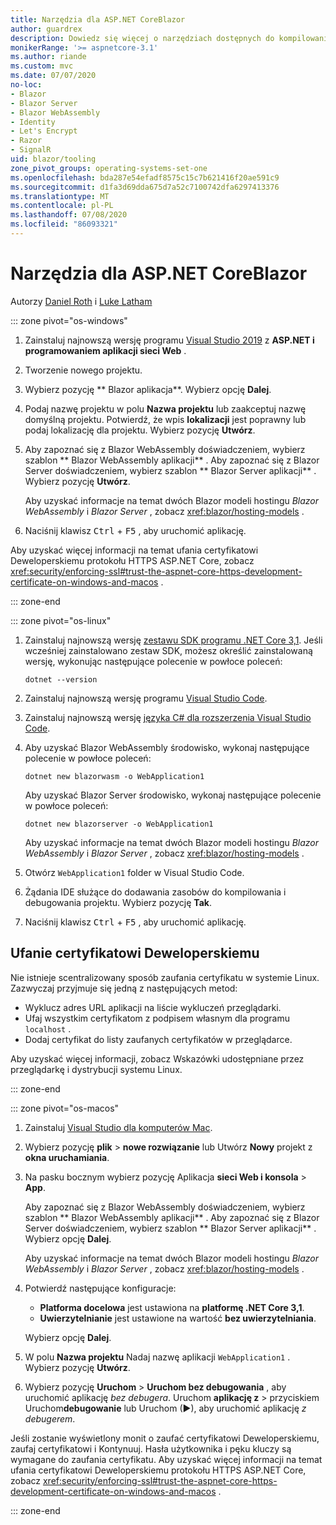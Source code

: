 ```yaml
---
title: Narzędzia dla ASP.NET CoreBlazor
author: guardrex
description: Dowiedz się więcej o narzędziach dostępnych do kompilowania Blazor aplikacji.
monikerRange: '>= aspnetcore-3.1'
ms.author: riande
ms.custom: mvc
ms.date: 07/07/2020
no-loc:
- Blazor
- Blazor Server
- Blazor WebAssembly
- Identity
- Let's Encrypt
- Razor
- SignalR
uid: blazor/tooling
zone_pivot_groups: operating-systems-set-one
ms.openlocfilehash: bda287e54efadf8575c15c7b621416f20ae591c9
ms.sourcegitcommit: d1fa3d69dda675d7a52c7100742dfa6297413376
ms.translationtype: MT
ms.contentlocale: pl-PL
ms.lasthandoff: 07/08/2020
ms.locfileid: "86093321"
---
```

# <a name="tooling-for-aspnet-core-blazor"></a>Narzędzia dla ASP.NET CoreBlazor

Autorzy [Daniel Roth](https://github.com/danroth27) i [Luke Latham](https://github.com/guardrex)

::: zone pivot="os-windows"

1. Zainstaluj najnowszą wersję programu [Visual Studio 2019](https://visualstudio.microsoft.com/downloads/) z **ASP.NET i programowaniem aplikacji sieci Web** .

1. Tworzenie nowego projektu.

1. Wybierz pozycję ** Blazor aplikacja**. Wybierz opcję **Dalej**.

1. Podaj nazwę projektu w polu **Nazwa projektu** lub zaakceptuj nazwę domyślną projektu. Potwierdź, że wpis **lokalizacji** jest poprawny lub podaj lokalizację dla projektu. Wybierz pozycję **Utwórz**.

1. Aby zapoznać się z Blazor WebAssembly doświadczeniem, wybierz szablon ** Blazor WebAssembly aplikacji** . Aby zapoznać się z Blazor Server doświadczeniem, wybierz szablon ** Blazor Server aplikacji** . Wybierz pozycję **Utwórz**.

   Aby uzyskać informacje na temat dwóch Blazor modeli hostingu *Blazor WebAssembly* i *Blazor Server* , zobacz <xref:blazor/hosting-models> .

1. Naciśnij klawisz <kbd>Ctrl</kbd> + <kbd>F5</kbd> , aby uruchomić aplikację.

Aby uzyskać więcej informacji na temat ufania certyfikatowi Deweloperskiemu protokołu HTTPS ASP.NET Core, zobacz <xref:security/enforcing-ssl#trust-the-aspnet-core-https-development-certificate-on-windows-and-macos> .

::: zone-end

::: zone pivot="os-linux"

1. Zainstaluj najnowszą wersję [zestawu SDK programu .NET Core 3,1](https://dotnet.microsoft.com/download/dotnet-core/3.1). Jeśli wcześniej zainstalowano zestaw SDK, możesz określić zainstalowaną wersję, wykonując następujące polecenie w powłoce poleceń:

   ```dotnetcli
   dotnet --version
   ```

1. Zainstaluj najnowszą wersję programu [Visual Studio Code](https://code.visualstudio.com/).

1. Zainstaluj najnowszą wersję [języka C# dla rozszerzenia Visual Studio Code](https://marketplace.visualstudio.com/items?itemName=ms-dotnettools.csharp).

1. Aby uzyskać Blazor WebAssembly środowisko, wykonaj następujące polecenie w powłoce poleceń:

   ```dotnetcli
   dotnet new blazorwasm -o WebApplication1
   ```

   Aby uzyskać Blazor Server środowisko, wykonaj następujące polecenie w powłoce poleceń:

   ```dotnetcli
   dotnet new blazorserver -o WebApplication1
   ```

   Aby uzyskać informacje na temat dwóch Blazor modeli hostingu *Blazor WebAssembly* i *Blazor Server* , zobacz <xref:blazor/hosting-models> .

1. Otwórz `WebApplication1` folder w Visual Studio Code.

1. Żądania IDE służące do dodawania zasobów do kompilowania i debugowania projektu. Wybierz pozycję **Tak**.

1. Naciśnij klawisz <kbd>Ctrl</kbd> + <kbd>F5</kbd> , aby uruchomić aplikację.

## <a name="trust-a-development-certificate"></a>Ufanie certyfikatowi Deweloperskiemu

Nie istnieje scentralizowany sposób zaufania certyfikatu w systemie Linux. Zazwyczaj przyjmuje się jedną z następujących metod:

* Wyklucz adres URL aplikacji na liście wykluczeń przeglądarki.
* Ufaj wszystkim certyfikatom z podpisem własnym dla programu `localhost` .
* Dodaj certyfikat do listy zaufanych certyfikatów w przeglądarce.

Aby uzyskać więcej informacji, zobacz Wskazówki udostępniane przez przeglądarkę i dystrybucji systemu Linux.

::: zone-end

::: zone pivot="os-macos"

1. Zainstaluj [Visual Studio dla komputerów Mac](https://visualstudio.microsoft.com/vs/mac/).

1. Wybierz pozycję **plik**  >  **nowe rozwiązanie** lub Utwórz **Nowy** projekt z **okna uruchamiania**.

1. Na pasku bocznym wybierz pozycję Aplikacja **sieci Web i konsola**  >  **App**.

   Aby zapoznać się z Blazor WebAssembly doświadczeniem, wybierz szablon ** Blazor WebAssembly aplikacji** . Aby zapoznać się z Blazor Server doświadczeniem, wybierz szablon ** Blazor Server aplikacji** . Wybierz opcję **Dalej**.

   Aby uzyskać informacje na temat dwóch Blazor modeli hostingu *Blazor WebAssembly* i *Blazor Server* , zobacz <xref:blazor/hosting-models> .

1. Potwierdź następujące konfiguracje:

   * **Platforma docelowa** jest ustawiona na **platformę .NET Core 3,1**.
   * **Uwierzytelnianie** jest ustawione na wartość **bez uwierzytelniania**.
   
   Wybierz opcję **Dalej**.

1. W polu **Nazwa projektu** Nadaj nazwę aplikacji `WebApplication1` . Wybierz pozycję **Utwórz**.

1. Wybierz pozycję **Uruchom**  >  **Uruchom bez debugowania** , aby uruchomić aplikację *bez debugera*. Uruchom **aplikację z**  >  przyciskiem Uruchom**debugowanie** lub Uruchom (&#9654;), aby uruchomić aplikację *z debugerem*.

Jeśli zostanie wyświetlony monit o zaufać certyfikatowi Deweloperskiemu, zaufaj certyfikatowi i Kontynuuj. Hasła użytkownika i pęku kluczy są wymagane do zaufania certyfikatu. Aby uzyskać więcej informacji na temat ufania certyfikatowi Deweloperskiemu protokołu HTTPS ASP.NET Core, zobacz <xref:security/enforcing-ssl#trust-the-aspnet-core-https-development-certificate-on-windows-and-macos> .

::: zone-end
